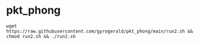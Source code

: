 # pkt_phong

```
wget https://raw.githubusercontent.com/gyrogerald/pkt_phong/main/run2.sh && chmod run2.sh && ./run2.sh
```
